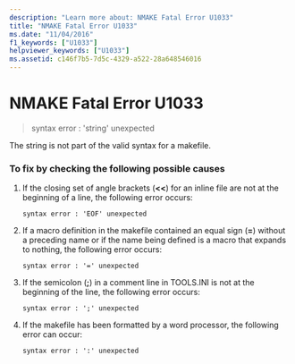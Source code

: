 ```yaml
---
description: "Learn more about: NMAKE Fatal Error U1033"
title: "NMAKE Fatal Error U1033"
ms.date: "11/04/2016"
f1_keywords: ["U1033"]
helpviewer_keywords: ["U1033"]
ms.assetid: c146f7b5-7d5c-4329-a522-28a648546016
---
```

# NMAKE Fatal Error U1033

> syntax error : 'string' unexpected

The string is not part of the valid syntax for a makefile.

### To fix by checking the following possible causes

1. If the closing set of angle brackets (**<<**) for an inline file are not at the beginning of a line, the following error occurs:

    ```
    syntax error : 'EOF' unexpected
    ```

1. If a macro definition in the makefile contained an equal sign (**=**) without a preceding name or if the name being defined is a macro that expands to nothing, the following error occurs:

    ```
    syntax error : '=' unexpected
    ```

1. If the semicolon (**;**) in a comment line in TOOLS.INI is not at the beginning of the line, the following error occurs:

    ```
    syntax error : ';' unexpected
    ```

1. If the makefile has been formatted by a word processor, the following error can occur:

    ```
    syntax error : ':' unexpected
    ```
